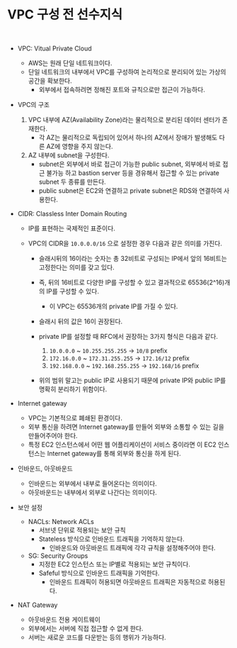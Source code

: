 # VPC 구성 전 선수지식

<br>

- VPC: Vitual Private Cloud

  - AWS는 원래 단일 네트워크이다.
  - 단일 네트워크의 내부에서 VPC를 구성하여 논리적으로 분리되어 있는 가상의 공간을 확보한다.
    - 외부에서 접속하려면 정해진 포트와 규칙으로만 접근이 가능하다.
- VPC의 구조

  1. VPC 내부에 AZ(Availability Zone)라는 물리적으로 분리된 데이터 센터가 존재한다.
     - 각 AZ는 물리적으로 독립되어 있어서 하나의 AZ에서 장애가 발생해도 다른 AZ에 영향을 주지 않는다.
  2. AZ 내부에 subnet을 구성한다.
     - subnet은 외부에서 바로 접근이 가능한 public subnet, 외부에서 바로 접근 불가능 하고 bastion server 등을 경유해서 접근할 수 있는 private subnet 두 종류를 만든다.
     - public subnet은 EC2와 연결하고 private subnet은 RDS와 연결하여 사용한다.
- CIDR: Classless Inter Domain Routing

  - IP를 표현하는 국제적인 표준이다.

  - VPC의 CIDR을 `10.0.0.0/16` 으로 설정한 경우 다음과 같은 의미를 가진다.

    - 슬래시뒤의 16이라는 숫자는 총 32비트로 구성되는 IP에서 앞의 16비트는 고정한다는 의미를 갖고 있다.

    - 즉, 뒤의 16비트로 다양한 IP를 구성할 수 있고 결과적으로 65536(2^16)개의 IP를 구성할 수 있다.

      - 이 VPC는 65536개의 private IP를 가질 수 있다.

    - 슬래시 뒤의 값은 16이 권장된다.

    - private IP를 설정할 때 RFC에서 권장하는 3가지 형식은 다음과 같다.

      1. `10.0.0.0` ~ `10.255.255.255` -> `10/8` prefix
      2. `172.16.0.0` ~ `172.31.255.255` -> `172.16/12` prefix
      3. `192.168.0.0` ~ `192.168.255.255` -> `192.168/16` prefix
    - 위의 범위 말고는 public IP로 사용되기 때문에 private IP와 public IP를 명확히 분리하기 위함이다.
- Internet gateway
   - VPC는 기본적으로 폐쇄된 환경이다.
   - 외부 통신을 하려면 Internet gateway를 만들어 외부와 소통할 수 있는 길을 만들어주어야 한다.
   - 특정 EC2 인스턴스에서 어떤 웹 어플리케이션이 서비스 중이라면 이 EC2 인스턴스는 Internet gateway를 통해 외부와 통신을 하게 된다.
- 인바운드, 아웃바운드
   - 인바운드는 외부에서 내부로 들어온다는 의미이다.
   - 아웃바운드는 내부에서 외부로 나간다는 의미이다.
- 보안 설정
   - NACLs: Network ACLs
      - 서브넷 단위로 적용되는 보안 규칙
      - Stateless 방식으로 인바운드 트래픽을 기억하지 않는다.
         - 인바운드와 아웃바운드 트래픽에 각각 규칙을 설정해주어야 한다.
   - SG: Security Groups
      - 지정한 EC2 인스턴스 또는 IP별로 적용되는 보안 규칙이다.
      - Safeful 방식으로 인바운드 트래픽을 기억한다.
         - 인바운드 트래픽이 허용되면 아웃바운드 트래픽은 자동적으로 허용된다.
- NAT Gateway
   - 아웃바운드 전용 게이트웨이
   - 외부에서는 서버에 직접 접근할 수 없게 한다.
   - 서버는 새로운 코드를 다운받는 등의 행위가 가능하다.